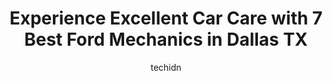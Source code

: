 ---
layout: ampstory
image: https://images.unsplash.com/photo-1592032857148-5658283bb67b?ixlib=rb-4.0.3&ixid=MnwxMjA3fDB8MHxwaG90by1wYWdlfHx8fGVufDB8fHx8&auto=format&fit=crop&w=640&h=853&q=80
author: techidn
featured: false
description: Entrust your vehicle to the 7 best Ford Mechanic in Dallas TX, USA and experience the difference they can make. With their extensive knowledge, state-of-the-art facilities, and commitment to
title: Experience Excellent Car Care with 7 Best Ford Mechanics in Dallas TX
cover:
   title: Experience Excellent Car Care with 7 Best Ford Mechanics in Dallas TX
   subtitle: Rickpate
   background: https://images.unsplash.com/photo-1592032857148-5658283bb67b?ixlib=rb-4.0.3&ixid=MnwxMjA3fDB8MHxwaG90by1wYWdlfHx8fGVufDB8fHx8&auto=format&fit=crop&w=640&h=853&q=80

pages: 
 - layout: thirds
   top: <h1>#1 Love Field Auto</h1>
   bottom: "<p>Weve been using Love Field Auto for both of our vehicles and have been very pleased. Reasonable pricing, prompt communication, and fast turn-around time in the shop. W</p>"
   background: https://www.knot35.com/toplist/wp-content/uploads/2023/06/best-ford-mechanic-1-in-dallas-tx-1685832645.jpeg
   backgroundblur: true
 - layout: thirds
   top: <h1>#2 Quick Lane Service & Parts at Planet Ford Dallas</h1>
   bottom: "<p>3333 Inwood Rd, Dallas, TX 75235, United States</p>"
   background: https://www.knot35.com/toplist/wp-content/uploads/2023/06/best-ford-mechanic-2-in-dallas-tx-1685832646.jpeg
   cta:
      link: https://www.knot35.com/toplist/experience-excellent-car-care-with-7-best-ford-mechanics-in-dallas-tx/
      text: Experience Excellent Car Care with 7 Best Ford Mechanics in Dallas TX
 - layout: thirds
   top: <h1>#3 Lakewood Automotive</h1>
   bottom: "<p>3325 N Buckner Blvd Rd, Dallas, TX 75228, United States</p>"
   background: https://www.knot35.com/toplist/wp-content/uploads/2023/06/best-ford-mechanic-3-in-dallas-tx-1685832647.jpeg
   cta:
      link: https://www.knot35.com/toplist/experience-excellent-car-care-with-7-best-ford-mechanics-in-dallas-tx/
      text: Experience Excellent Car Care with 7 Best Ford Mechanics in Dallas TX
 - layout: thirds
   top: <h1>#4 Als Auto Repair Shop</h1>
   bottom: "<p>2111 Fort Worth Ave #1812, Dallas, TX 75211, United States</p>"
   background: https://images.unsplash.com/photo-1489694553447-4c9339da310d?ixlib=rb-4.0.3&ixid=MnwxMjA3fDB8MHxwaG90by1wYWdlfHx8fGVufDB8fHx8&auto=format&fit=crop&w=640&h=853&q=80
   cta:
      link: https://www.knot35.com/toplist/experience-excellent-car-care-with-7-best-ford-mechanics-in-dallas-tx/
      text: Experience Excellent Car Care with 7 Best Ford Mechanics in Dallas TX
 - layout: thirds
   top: <h1>#5 Knapp Auto Repair</h1>
   bottom: "<p>6606 Northwest Hwy, Dallas, TX 75231, United States</p>"
   background: https://images.unsplash.com/photo-1515405295579-ba7b45403062?ixlib=rb-4.0.3&ixid=MnwxMjA3fDB8MHxwaG90by1wYWdlfHx8fGVufDB8fHx8&auto=format&fit=crop&w=640&h=853&q=80
   cta:
      link: https://www.knot35.com/toplist/experience-excellent-car-care-with-7-best-ford-mechanics-in-dallas-tx/
      text: Experience Excellent Car Care with 7 Best Ford Mechanics in Dallas TX
 - layout: thirds
   top: <h1>#6 Dennis Road Automotive</h1>
   bottom: "<p>11155 Dennis Rd, Dallas, TX 75229, United States</p>"
   background: https://images.unsplash.com/photo-1567360425618-1594206637d2?ixlib=rb-4.0.3&ixid=MnwxMjA3fDB8MHxwaG90by1wYWdlfHx8fGVufDB8fHx8&auto=format&fit=crop&w=640&h=853&q=80
   cta:
      link: https://www.knot35.com/toplist/experience-excellent-car-care-with-7-best-ford-mechanics-in-dallas-tx/
      text: Experience Excellent Car Care with 7 Best Ford Mechanics in Dallas TX
 - layout: thirds
   top: <h1>#7 DTX Automotive</h1>
   bottom: "<p>5417 Redfield St, Dallas, TX 75235, United States</p>"
   background: https://images.unsplash.com/photo-1534312527009-56c7016453e6?ixlib=rb-4.0.3&ixid=MnwxMjA3fDB8MHxwaG90by1wYWdlfHx8fGVufDB8fHx8&auto=format&fit=crop&w=640&h=853&q=80
   cta:
      link: https://www.knot35.com/toplist/experience-excellent-car-care-with-7-best-ford-mechanics-in-dallas-tx/
      text: Experience Excellent Car Care with 7 Best Ford Mechanics in Dallas TX
 - layout: thirds
   middle: Continue reading...
   background: https://images.unsplash.com/photo-1580610447943-1bfbef5efe07?ixlib=rb-4.0.3&ixid=MnwxMjA3fDB8MHxwaG90by1wYWdlfHx8fGVufDB8fHx8&auto=format&fit=crop&w=640&h=853&q=80
   cta:
      link: https://www.knot35.com/toplist/experience-excellent-car-care-with-7-best-ford-mechanics-in-dallas-tx/
      text: Experience Excellent Car Care with 7 Best Ford Mechanics in Dallas TX
      
---